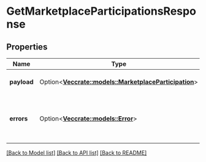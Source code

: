 # GetMarketplaceParticipationsResponse

## Properties

Name | Type | Description | Notes
------------ | ------------- | ------------- | -------------
**payload** | Option<[**Vec<crate::models::MarketplaceParticipation>**](MarketplaceParticipation.md)> | List of marketplace participations. | [optional]
**errors** | Option<[**Vec<crate::models::Error>**](Error.md)> | A list of error responses returned when a request is unsuccessful. | [optional]

[[Back to Model list]](../README.md#documentation-for-models) [[Back to API list]](../README.md#documentation-for-api-endpoints) [[Back to README]](../README.md)



